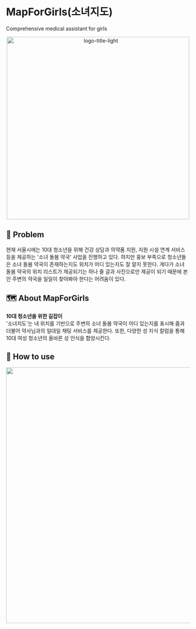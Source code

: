 # MapForGirls(소녀지도)
<p>Comprehensive medical assistant for girls</p>
<p align="center"><img width="500" alt="logo-title-light" src="https://github.com/Hyobeen-Park/MapForGirls/assets/68230434/e319c4b0-1d4d-4dbd-961d-b5b36315849f"></p>

## 💭 Problem
현재 서울시에는 10대 청소년을 위해 건강 상담과 의약품 지원, 지원 시설 연계 서비스 등을 제공하는 '소녀 돌봄 약국' 사업을 진행하고 있다. 하지만 홍보 부족으로 청소년들은 소녀 돌봄 약국이 존재하는지도 위치가 어디 있는지도 잘 알지 못한다. 게다가 소녀 돌봄 약국의 위치 리스트가 제공되기는 하나 줄 글과 사진으로만 제공이 되기 때문에 본인 주변의 약국을 일일이 찾아봐야 한다는 어려움이 있다.

## 🗺️ About MapForGirls
<b>10대 청소년을 위한 길잡이</b><br>
'소녀지도'는 내 위치를 기반으로 주변의 소녀 돌봄 약국이 어디 있는지를 표시해 줌과 더불어 약사님과의 일대일 채팅 서비스를 제공한다. 또한, 다양한 성 지식 칼럼을 통해 10대 여성 청소년의 올바른 성 인식을 함양시킨다.

## 📱 How to use
<img width="700" src=""/>

